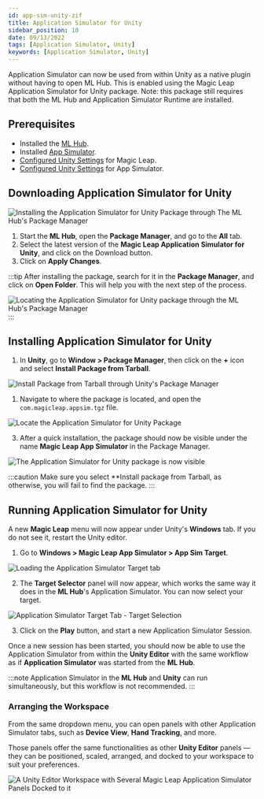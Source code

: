 ```yaml
---
id: app-sim-unity-zif
title: Application Simulator for Unity
sidebar_position: 10
date: 09/13/2022
tags: [Application Simulator, Unity]
keywords: [Application Simulator, Unity]
---
```


Application Simulator can now be used from within Unity as a native plugin without having to open ML Hub. This is enabled using the Magic Leap Application Simulator for Unity package. Note: this package still requires that both the ML Hub and Application Simulator Runtime are installed.

## Prerequisites

- Installed the [ML Hub](/docs/guides/getting-started/install-the-tools.md).
- Installed [App Simulator](/docs/guides/developer-tools/app-sim/app-sim-setup.md).
- [Configured Unity Settings](/docs/guides/unity/getting-started/configure-unity-settings.md) for Magic Leap.
- [Configured Unity Settings](/docs/guides/unity/app-simulator/configure-unity.md) for App Simulator.

## Downloading Application Simulator for Unity

![Installing the Application Simulator for Unity Package through The ML Hub's Package Manager](/img/app-sim/zif/st-lab01-zif.png)

1. Start the **ML Hub**, open the **Package Manager**, and go to the **All** tab.
2. Select the latest version of the **Magic Leap Application Simulator for Unity**, and click on the Download button.
3. Click on **Apply Changes**.

:::tip
After installing the package, search for it in the **Package Manager**, and click on **Open Folder**. This will help you with the next step of the process.

![Locating the Application Simulator for Unity package through the ML Hub's Package Manager](/img/app-sim/open_folder_unity_appsim.png)
:::

## Installing Application Simulator for Unity

1. In **Unity**, go to **Window > Package Manager**, then click on the **+** icon and select **Install Package from Tarball**.

![Install Package from Tarball through Unity's Package Manager](/img/app-sim/asu/st-pac01.png)

1. Navigate to where the package is located, and open the `com.magicleap.appsim.tgz` file.

![Locate the Application Simulator for Unity Package](/img/app-sim/package_location.png)

3. After a quick installation, the package should now be visible under the name **Magic Leap App Simulator** in the Package Manager.

![The Application Simulator for Unity package is now visible](/img/app-sim/app_sim_unity_package_window.png)

:::caution
Make sure you select **Install package from Tarball, as otherwise, you will fail to find the package.
:::

## Running Application Simulator for Unity

A new **Magic Leap** menu will now appear under Unity's **Windows** tab. If you do not see it, restart the Unity editor.

1. Go to **Windows > Magic Leap App Simulator > App Sim Target**.

![Loading the Application Simulator Target tab](/img/app-sim/app_sim_unity_menu.png)

2. The **Target Selector** panel will now appear, which works the same way it does in the **ML Hub**'s Application Simulator. You can now select your target.

![Application Simulator Target Tab - Target Selection](/img/app-sim/asu/st-tar02.png)

3. Click on the **Play** button, and start a new Application Simulator Session.

Once a new session has been started, you should now be able to use the Application Simulator from within the **Unity Editor** with the same workflow as if **Application Simulator** was started from the **ML Hub**.

:::note
Application Simulator in the **ML Hub** and **Unity** can run simultaneously, but this workflow is not recommended.
:::

### Arranging the Workspace

From the same dropdown menu, you can open panels with other Application Simulator tabs, such as **Device View**, **Hand Tracking**, and more.

Those panels offer the same functionalities as other **Unity Editor** panels — they can be positioned, scaled, arranged, and docked to your workspace to suit your preferences.

![A Unity Editor Workspace with Several Magic Leap Application Simulator Panels Docked to it](/img/app-sim/unity_editor_app_sim_view.png)
